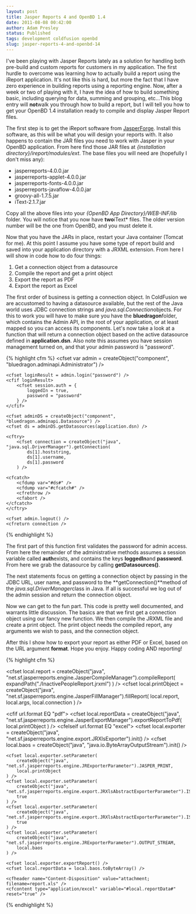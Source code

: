 ```yaml
---
layout: post
title: Jasper Reports 4 and OpenBD 1.4
date: 2011-08-08 00:42:00
author: Adam Presley
status: Published
tags: development coldfusion openbd
slug: jasper-reports-4-and-openbd-14
---
```

I've been playing with Jasper Reports lately as a solution for handling
both pre-build and custom reports for customers in my application. The
first hurdle to overcome was learning how to actually build a report
using the iReport application. It's not like this is hard, but more the
fact that I have zero experience in building reports using a reporting
engine. Now, after a week or two of playing with it, I have the idea of
how to build something basic, including querying for data, summing and
grouping, etc...This blog entry will **not**walk you through how to
build a report, but I will tell you how to get your OpenBD 1.4
installation ready to compile and display Jasper Report files.

The first step is to get the iReport software from [JasperForge](http://jasperforge.org/).
Install this software, as this will be what you will design your reports
with. It also happens to contain the JAR files you need to work with
Jasper in your OpenBD application. From here find those JAR files at
*{installation directory}/ireport/modules/ext*. The base files you will
need are (hopefully I don't miss any):

* jasperreports-4.0.0.jar
* jasperreports-applet-4.0.0.jar
* jasperreports-fonts-4.0.0.jar
* jasperreports-javaflow-4.0.0.jar
* groovy-all-1.7.5.jar
* iText-2.1.7.jar

Copy all the above files into your *{OpenBD App Directory}/WEB-INF/lib*
folder. You will notice that you now have **two**iText\* files. The
older version number will be the one from OpenBD, and you must delete
it.

Now that you have the JARs in place, restart your Java container (Tomcat
for me). At this point I assume you have some type of report build and
saved into your application directory with a JRXML extension. From here
I will show in code how to do four things:

1. Get a connection object from a datasource
1. Compile the report and get a print object
1. Export the report as PDF
1. Export the report as Excel

The first order of business is getting a connection object. In
ColdFusion we are accustomed to having a datasource available, but the
rest of the Java world uses JDBC connection strings and
*java.sql.Connection*objects. For this to work you will have to make
sure you have the **bluedragon**folder, which contains the Admin API,
in the root of your application, or at least mapped so you can access
its components. Let's now take a look at a function that will return a
connection object based on the active datasource defined in
**application.dsn**. Also note this assumes you have session management
turned on, and that your admin password is "password".

{% highlight cfm %}
<cffunction name="getConnection" output="false">
	<cfset var admin = createObject("component", "bluedragon.adminapi.Administrator") />
	<cfset var adminDS = "" />
	<cfset var ds = "" />
	<cfset var loginResult = false />
	<cfset var connection = "" />

	<cfset loginResult = admin.login("password") />
	<cfif loginResult>
		<cfset session.auth = {
			loggedIn = true,
			password = "password"
		} />
	</cfif>

	<cfset adminDS = createObject("component", "bluedragon.adminapi.Datasource") />
	<cfset ds = adminDS.getDatasources(application.dsn) />

	<cftry>
		<cfset connection = createObject("java", "java.sql.DriverManager").getConnection(
			ds[1].hoststring,
			ds[1].username,
			ds[1].password
		) />

	<cfcatch>
		<cfdump var="#ds#" />
		<cfdump var="#cfcatch#" />
		<cfrethrow />
		<cfabort />
	</cfcatch>
	</cftry>

	<cfset admin.logout() />
	<cfreturn connection />
</cffunction>
{% endhighlight %}

The first part of this function first validates the password for admin
access. From here the remainder of the administrative methods assumes a
session variable called **auth**exists, and contains the keys
**loggedIn**and **password**. From here we grab the datasource by
calling **getDatasources()**.

The next statements focus on getting a connection object by passing in
the JDBC URL, user name, and password to the **getConnection()**method
of the *java.sql.DriverManager*class in Java. If all is successful we
log out of the admin session and return the connection object.

Now we can get to the fun part. This code is pretty well documented, and
warrants little discussion. The basics are that we first get a
connection object using our fancy new function. We then compile the
JRXML file and create a print object. The print object needs the
compiled report, any arguments we wish to pass, and the connection
object.

After this I show how to export your report as either PDF or Excel,
based on the URL argument **format**. Hope you enjoy. Happy coding AND
reporting!

{% highlight cfm %}
<cfparam name="url.format" default="pdf" />
<cfset local = {} />

<!---
	This is where you would place any arguments to send to your
	report as variables.
--->
<cfset local.args = {} />

<!---
	Grab the current datasource's connection. Note that the
	function getConnection() refers to application.dsn.
	Replace as necessary.
--->
<cfset local.connection = getConnection() />

<!---
	Compile the report and get a print object, filling
	it with data from the database.
--->
<cfset local.report = createObject("java", "net.sf.jasperreports.engine.JasperCompileManager").compileReport(
	expandPath("./InactivePeopleReport.jrxml")
) />
<cfset local.printObject = createObject("java", "net.sf.jasperreports.engine.JasperFillManager").fillReport(
	local.report, local.args, local.connection
) />

<!---
	Export in the specified format.
--->
<cfif url.format EQ "pdf">
	<cfset local.reportData = createObject("java", "net.sf.jasperreports.engine.JasperExportManager").exportReportToPdf(
		local.printObject
	) />
	<cfheader name="content-length" value="#arrayLen(local.reportData)#" />
	<cfcontent type="application/pdf" variable="#local.reportData#" />
<cfelseif url.format EQ "excel">
	<cfset local.exporter = createObject("java", "net.sf.jasperreports.engine.export.JRXlsExporter").init() />
	<cfset local.baos = createObject("java", "java.io.ByteArrayOutputStream").init() />

	<cfset local.exporter.setParameter(
		createObject("java", "net.sf.jasperreports.engine.JRExporterParameter").JASPER_PRINT,
		local.printObject
	) />
	<cfset local.exporter.setParameter(
		createObject("java", "net.sf.jasperreports.engine.export.JRXlsAbstractExporterParameter").IS_DETECT_CELL_TYPE,
		true
	) />
	<cfset local.exporter.setParameter(
		createObject("java", "net.sf.jasperreports.engine.export.JRXlsAbstractExporterParameter").IS_WHITE_PAGE_BACKGROUND,
		true
	) />
	<cfset local.exporter.setParameter(
		createObject("java", "net.sf.jasperreports.engine.JRExporterParameter").OUTPUT_STREAM,
		local.baos
	) />

	<cfset local.exporter.exportReport() />
	<cfset local.reportData = local.baos.toByteArray() />

	<cfheader name="Content-Disposition" value="attachment; filename=report.xls" />
	<cfcontent type="application/excel" variable="#local.reportData#" reset="true" />
</cfif>
<cfabort />
{% endhighlight %}
